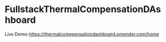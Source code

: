 # FullstackThermalCompensationDAshboard

Live Demo-https://thermalcomepensationdashboard.onrender.com/home
